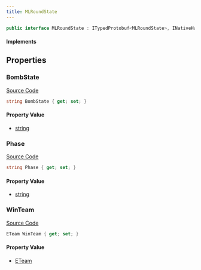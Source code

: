 ```yaml
---
title: MLRoundState
---
```


```csharp
public interface MLRoundState : ITypedProtobuf<MLRoundState>, INativeHandle
```

#### Implements

## Properties

### BombState

[Source Code](https://github.com/swiftly-solution/swiftlys2/blob/beta/managed/src/SwiftlyS2.Generated/Protobufs/Interfaces/MLRoundState.cs#L19)

```csharp
string BombState { get; set; }
```

#### Property Value

- [string](https://learn.microsoft.com/dotnet/api/system.string)

### Phase

[Source Code](https://github.com/swiftly-solution/swiftlys2/blob/beta/managed/src/SwiftlyS2.Generated/Protobufs/Interfaces/MLRoundState.cs#L13)

```csharp
string Phase { get; set; }
```

#### Property Value

- [string](https://learn.microsoft.com/dotnet/api/system.string)

### WinTeam

[Source Code](https://github.com/swiftly-solution/swiftlys2/blob/beta/managed/src/SwiftlyS2.Generated/Protobufs/Interfaces/MLRoundState.cs#L16)

```csharp
ETeam WinTeam { get; set; }
```

#### Property Value

- [ETeam](/docs/api/shared/protobufdefinitions/eteam)

